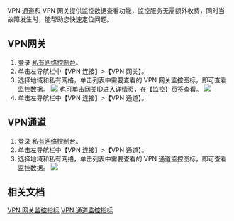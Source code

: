 VPN 通道和 VPN 网关提供监控数据查看功能，监控服务无需额外收费，同时当故障发生时，能帮助您快速定位问题。

## VPN网关
1. 登录 [私有网络控制台](https://console.cloud.tencent.com/vpc/vpc?rid=1)。
2. 单击左导航栏中【VPN 连接】>【VPN 网关】。
3. 选择地域和私有网络，单击列表中需要查看的 VPN 网关监控图标，即可查看监控数据。
    ![](https://main.qcloudimg.com/raw/c4c129abdc78d8de3f4fa372314eb4d3.png)
    也可单击网关ID进入详情页，在【监控】页签查看。
	![](https://main.qcloudimg.com/raw/ac6dd55970f554a35ba7f751d0828fe2.png)
4. 单击左导航栏中【VPN 连接】>【VPN 通道】。

## VPN通道
1. 登录 [私有网络控制台](https://console.cloud.tencent.com/vpc/vpc?rid=1)。
2. 单击左导航栏中【VPN 连接】>【VPN 通道】。
3. 选择地域和私有网络，单击列表中需要查看的 VPN 通道监控图标，即可查看监控数据。
    ![](https://main.qcloudimg.com/raw/a43186e6e32ac072cc617f2927a63a5f.png)   
   
## 相关文档
[VPN 网关监控指标](https://cloud.tencent.com/document/product/248/45070)
[VPN 通道监控指标](https://cloud.tencent.com/document/product/248/45071)
